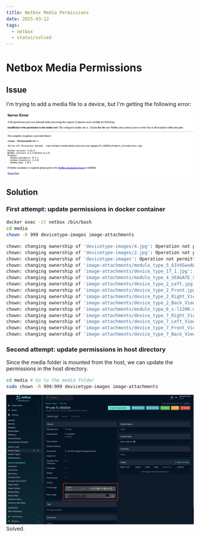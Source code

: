 ```yaml
---
title: Netbox Media Permissions
date: 2025-03-12
tags:
  - netbox
  - status/solved
---
```


# Netbox Media Permissions

## Issue

I'm trying to add a media file to a device, but I'm getting the following error:

![image](./assets/20250312-media-server-error.png)

## Solution

### First attempt: update permissions in docker container

```bash
docker exec -it netbox /bin/bash
cd media
chown -R 999 devicetype-images image-attachments
```

```bash
chown: changing ownership of 'devicetype-images/4.jpg': Operation not permitted
chown: changing ownership of 'devicetype-images/2.jpg': Operation not permitted
chown: changing ownership of 'devicetype-images': Operation not permitted
chown: changing ownership of 'image-attachments/module_type_5_61V4SwoA83L.jpg': Operation not permitted
chown: changing ownership of 'image-attachments/device_type_17_1.jpg': Operation not permitted
chown: changing ownership of 'image-attachments/module_type_4_SEAGATE_ST8000VN004_04.png': Operation not permitted
chown: changing ownership of 'image-attachments/device_type_2_Left.jpg': Operation not permitted
chown: changing ownership of 'image-attachments/device_type_2_Front.jpg': Operation not permitted
chown: changing ownership of 'image-attachments/device_type_2_Right_View.jpg': Operation not permitted
chown: changing ownership of 'image-attachments/device_type_2_Back_View.jpg': Operation not permitted
chown: changing ownership of 'image-attachments/module_type_6_s-l1200.webp': Operation not permitted
chown: changing ownership of 'image-attachments/device_type_7_Right_View.jpg': Operation not permitted
chown: changing ownership of 'image-attachments/device_type_7_Left_View.jpg': Operation not permitted
chown: changing ownership of 'image-attachments/device_type_7_Front_View.jpg': Operation not permitted
chown: changing ownership of 'image-attachments/device_type_7_Back_View.jpg': Operation not permitted
```

### Second attempt: update permissions in host directory

Since the media folder is mounted from the host, we can update the permissions in the host directory.

```bash
cd media # Go to the media folder
sudo chown -R 999:999 devicetype-images image-attachments
```

![media uploaded successfully](assets/Pasted%20image%2020250312151014.png)Solved.